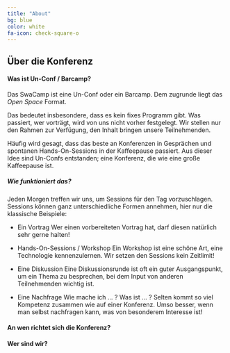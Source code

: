 ```yaml
---
title: "About"
bg: blue
color: white
fa-icon: check-square-o
---
```


## Über die Konferenz

#### Was ist Un-Conf / Barcamp?

Das SwaCamp ist eine Un-Conf oder ein Barcamp. Dem zugrunde liegt das *Open Space* Format.

Das bedeutet insbesondere, dass es kein fixes Programm gibt. Was passiert, wer vorträgt, wird von uns nicht vorher festgelegt. Wir stellen nur den Rahmen zur Verfügung, den Inhalt bringen unsere Teilnehmenden.

Häufig wird gesagt, dass das beste an Konferenzen in Gesprächen und spontanen Hands-On-Sessions in der Kaffeepause passiert. Aus dieser Idee sind Un-Confs entstanden; eine Konferenz, die wie eine große Kaffeepause ist.

##### Wie funktioniert das?

Jeden Morgen treffen wir uns, um Sessions für den Tag vorzuschlagen. Sessions können ganz unterschiedliche Formen annehmen, hier nur die klassische Beispiele:

* Ein Vortrag
Wer einen vorbereiteten Vortrag hat, darf diesen natürlich sehr gerne halten!

* Hands-On-Sessions / Workshop
Ein Workshop ist eine schöne Art, eine Technologie kennenzulernen. Wir setzen den Sessions kein Zeitlimit!

* Eine Diskussion
Eine Diskussionsrunde ist oft ein guter Ausgangspunkt, um ein Thema zu besprechen, bei dem Input von anderen Teilnehmenden wichtig ist.

* Eine Nachfrage
Wie mache ich ... ? Was ist ... ? Selten kommt so viel Kompetenz zusammen wie auf einer Konferenz. Umso besser, wenn man selbst nachfragen kann, was von besonderem Interesse ist!

#### An wen richtet sich die Konferenz?

#### Wer sind wir?
